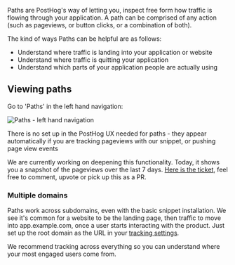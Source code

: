 Paths are PostHog's way of letting you, inspect free form how traffic is flowing through your application. A path can be comprised of any action (such as pageviews, or button clicks, or a combination of both).

The kind of ways Paths can be helpful are as follows:

* Understand where traffic is landing into your application or website
* Understand where traffic is quitting your application
* Understand which parts of your application people are actually using

## Viewing paths

Go to 'Paths' in the left hand navigation:

![Paths - left hand navigation](https://posthog-static-files.s3.us-east-2.amazonaws.com/Documentation-Assets/Screenshot+2020-02-27+at+16.22.49.png)

There is no set up in the PostHog UX needed for paths - they appear automatically if you are tracking pageviews with our snippet, or pushing page view events 

We are currently working on deepening this functionality. Today, it shows you a snapshot of the pageviews over the last 7 days. [Here is the ticket](https://github.com/PostHog/posthog/issues/223), feel free to comment, upvote or pick up this as a PR.

### Multiple domains

Paths work across subdomains, even with the basic snippet installation. We see it's common for a website to be the landing page, then traffic to move into app.example.com, once a user starts interacting with the product. Just set up the root domain as the URL in your [tracking settings](/snippet-installation).

We recommend tracking across everything so you can understand where your most engaged users come from.